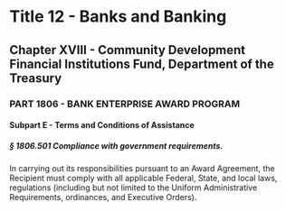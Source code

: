 
# Title 12 - Banks and Banking
## Chapter XVIII - Community Development Financial Institutions Fund, Department of the Treasury
### PART 1806 - BANK ENTERPRISE AWARD PROGRAM
#### Subpart E - Terms and Conditions of Assistance
##### § 1806.501 Compliance with government requirements.

In carrying out its responsibilities pursuant to an Award Agreement, the Recipient must comply with all applicable Federal, State, and local laws, regulations (including but not limited to the Uniform Administrative Requirements, ordinances, and Executive Orders).
